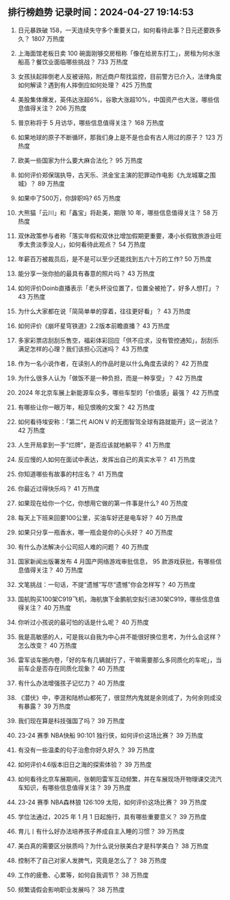 
## 排行榜趋势 记录时间：2024-04-27 19:14:53
  
  1. 日元暴跌破 158，一天连续失守多个重要关口，如何看待此事？日元还要跌多久？ 1807 万热度
    
  2. 上海面馆老板日卖 100 碗面刚够交房租称「像在给房东打工」，房租为何水涨船高？餐饮业面临哪些挑战？ 733 万热度
    
  3. 女孩扶起摔倒老人反被诬陷，附近商户帮找监控，目前警方已介入，法律角度如何解读？遇到有人摔倒应如何处理？ 425 万热度
    
  4. 美股集体爆发，英伟达涨超6%，谷歌大涨超10%，中国资产也大涨，哪些信息值得关注？ 206 万热度
    
  5. 普京称将于 5 月访华，哪些信息值得关注？ 168 万热度
    
  6. 如果地球的原子不断循环，那我们身上是不是也会有古人用过的原子？ 123 万热度
    
  7. 欧美一些国家为什么要大麻合法化？ 95 万热度
    
  8. 如何评价郑保瑞执导，古天乐、洪金宝主演的犯罪动作电影《九龙城寨之围城》？ 89 万热度
    
  9. 如果中了500万，你辞职吗? 65 万热度
    
  10. 大熊猫「云川」和「鑫宝」将赴美，期限 10 年，哪些信息值得关注？ 58 万热度
    
  11. 双休政策参与者称「落实年假和双休比增加假期更重要，凑小长假致旅游业旺季太贵淡季没人」，如何看待此观点？ 54 万热度
    
  12. 年薪百万被裁员后，是不是可以至少还能找到五六十万的工作? 50 万热度
    
  13. 能分享一张你拍的最具有春意的照片吗？ 43 万热度
    
  14. 如何评价Doinb直播表示「老头杯没位置了，位置全被抢了，好多人想打」？ 43 万热度
    
  15. 为什么大家都在说「简简单单的穿着，往往更好看」？ 43 万热度
    
  16. 如何评价《崩坏星穹铁道》2.2版本前瞻直播？ 43 万热度
    
  17. 多家彩票店刮刮乐售空，福彩体彩回应「供不应求，没有管控通知」，刮刮乐满足怎样的心理？我们该担心沉迷吗？ 43 万热度
    
  18. 作为一名小说作者，在读别人的作品时是以什么角度去读的？ 42 万热度
    
  19. 为什么很多人认为「做饭不是一种负担，而是一种享受」？ 42 万热度
    
  20. 2024 年北京车展上新能源车众多，哪些车型的「价值感」最强？ 42 万热度
    
  21. 有哪些让你一眼万年，相见恨晚的文案？ 42 万热度
    
  22. 如何看待埃安称：「第二代 AION V 的无图智驾全球有路就能开」这一说法？ 42 万热度
    
  23. 人生开局拿到一手“烂牌”，是否应该就地躺平？ 41 万热度
    
  24. 反应慢的人如何在面试中表达，发挥出自己的真实水平？ 41 万热度
    
  25. 你知道哪些有故事的村庄名？ 41 万热度
    
  26. 你最近过得快乐吗？ 41 万热度
    
  27. 如果现在给你一个亿，你想用它做的第一件事是什么? 40 万热度
    
  28. 每天上下班来回要100公里，买油车好还是电车好？ 40 万热度
    
  29. 如果只分享一瓶香水，哪一瓶会是你的心头好？ 40 万热度
    
  30. 有什么办法解决小公司招人难的问题？ 40 万热度
    
  31. 国家新闻出版署发布 4 月国产网络游戏审批信息， 95 款游戏获批，有哪些信息值得关注？ 40 万热度
    
  32. 文笔挑战：一句话，不提“遗憾”写尽“遗憾”你会怎样写？ 40 万热度
    
  33. 国航购买100架C919飞机，海航旗下金鹏航空拟引进30架C919，哪些信息值得关注？ 40 万热度
    
  34. 你听过小孩说的最可怕的话是什么呢？ 40 万热度
    
  35. 我是高敏感的人，可是我以自我为中心并不能很好换位思考，为什么会这样？怎么改变？ 40 万热度
    
  36. 雷军谈车圈内卷，「好的车有几辆就行了，干嘛需要那么多同质化的车呢」，当前车企是否存在同质化现象？ 40 万热度
    
  37. 有什么办法增强孩子记忆力？ 40 万热度
    
  38. 《潜伏》中，李涯和陆桥山都死了，很显然内鬼就是余则成了，为何余则成没有暴露？ 39 万热度
    
  39. 我们现在算是科技强国了吗？ 39 万热度
    
  40. 23-24 赛季 NBA快船 90:101 独行侠，如何评价这场比赛？ 39 万热度
    
  41. 有没有一些温柔的句子治愈你好久好久？ 39 万热度
    
  42. 如何评价4.6版本旧日之海的探索体验？ 39 万热度
    
  43. 如何看待北京车展期间，张朝阳雷军互动频繁，并在车展现场开物理课交流汽车知识，有哪些信息值得关注？ 39 万热度
    
  44. 23-24 赛季 NBA森林狼 126:109 太阳，如何评价这场比赛？ 39 万热度
    
  45. 学位法通过，2025 年 1 月 1 日起施行，具有哪些重要意义？ 39 万热度
    
  46. 育儿丨有什么好办法培养孩子养成自主入睡的习惯？ 39 万热度
    
  47. 美白真的需要区分肤质吗？为什么说分肤美白才是科学美白？ 38 万热度
    
  48. 控制不了自己对家人发脾气，究竟是怎么了？ 38 万热度
    
  49. 工作的疲惫、心累等，如何自我调节？ 38 万热度
    
  50. 频繁请假会影响职业发展吗？ 38 万热度
    